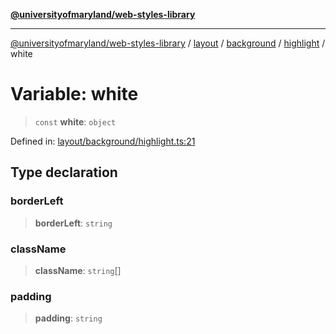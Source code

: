 [**@universityofmaryland/web-styles-library**](../../../../../../README.md)

***

[@universityofmaryland/web-styles-library](../../../../../../README.md) / [layout](../../../../../README.md) / [background](../../../README.md) / [highlight](../README.md) / white

# Variable: white

> `const` **white**: `object`

Defined in: [layout/background/highlight.ts:21](https://github.com/UMD-Digital/design-system/blob/7fa144f196ef5f0ef2b372670136735f5a5c9236/packages/styles/source/layout/background/highlight.ts#L21)

## Type declaration

### borderLeft

> **borderLeft**: `string`

### className

> **className**: `string`[]

### padding

> **padding**: `string`
